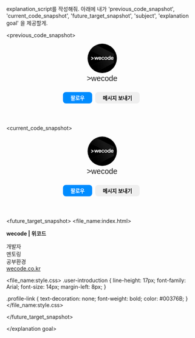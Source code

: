 explanation_script를 작성해줘. 아래에 내가 'previous_code_snapshot', 'current_code_snapshot',
'future_target_snapshot', 'subject', 'explanation goal' 을 제공할게.

<previous_code_snapshot>
<!DOCTYPE html>
<html lang="en">

<head>
  <title> My First Instagram </title>
  <style>
    .profile-image {
      width: 77px;
      height: 77px;
      border-radius: 50%;
      display: inline-block;
    }

    .user-info {
      display: inline-block;
      padding-left: 28px;
    }

    .user-name {
      font-family: Arial;
      font-size: 20px;
    }

    .instagram-button {
      height: 30px;
      border-radius: 8px;
      border: none;
      font-weight: bold;
      margin-top: 24px;
      margin-right: 4px;
      padding: 4px 20px;
    }

    .follow-button {
      color: white;
      background-color: rgb(0, 140, 255);
    }
  </style>
</head>

<body>
  <header class="profile-wrapper">
    <img class="profile-image" src="./instagram-profile.jpg" alt="profile-picture" />
    <section class="user-info">
      <div class="user-name">
        >wecode
      </div>
      <button class="instagram-button follow-button"> 팔로우 </button>
      <button class="instagram-button"> 메시지 보내기</button>
    </section>
  </header>
</body>

</html>
</previous_code_snapshot>

<current_code_snapshot>
<!DOCTYPE html>
<html lang="en">

<head>
  <title> My First Instagram </title>
  <style>
    .profile-image {
      width: 77px;
      height: 77px;
      border-radius: 50%;
      display: inline-block;
    }

    .user-info {
      display: inline-block;
      padding-left: 28px;
    }

    .user-name {
      font-family: Arial;
      font-size: 20px;
    }

    .instagram-button {
      height: 30px;
      border-radius: 8px;
      border: none;
      font-weight: bold;
      margin-top: 24px;
      margin-right: 4px;
      padding: 4px 20px;
    }

    .follow-button {
      color: white;
      background-color: rgb(0, 140, 255);
    }
  </style>
</head>

<body>
  <div class="account-title">

  </div>
  <div class="account-body">
    <header class="profile-wrapper">
      <img class="profile-image" src="./instagram-profile.jpg" alt="profile-picture" />
      <section class="user-info">
        <div class="user-name">
          >wecode
        </div>
        <button class="instagram-button follow-button"> 팔로우 </button>
        <button class="instagram-button"> 메시지 보내기</button>
      </section>
    </header>
    <div class="user-introduction"></div>
    <section class="stories"></section>
    <div class="tabs"></div>
    <div class="postings"></div>
  </div>
  </div>
</body>

</html>
</current_code_snapshot>

<future_target_snapshot>
<file_name:index.html>
  <div class="user-introduction">
    <p class="user-nickname">
      <strong> wecode | 위코드 </strong>
    </p>
    개발자
    <br>
    멘토링
    <br>
    공부환경
    <br>
    <span>
      <a class="profile-link" href="https://wecode.co.kr">wecode.co.kr</a>
    </span>
  </div>
</file_name:index.html>

<file_name:style.css>
.user-introduction {
  line-height: 17px;
  font-family: Arial;
  font-size: 14px;
  margin-left: 8px;
}

.profile-link {
  text-decoration: none;
  font-weight: bold;
  color: #00376B;
}
</file_name:style.css>

</future_target_snapshot>

<subject>  </subject>

<explanation goal> 

</explanation goal>

<script tone>

유치원 선생님처럼 친절하고 따뜻한 말투, 초보자에게 수업을 하기 위해 기초적인 내용까지 꼼꼼히 설명하고 넘어가는 선생님같은 말투. 하나라도 더 알려주고 싶어하는 멘토의 마음가짐을 가지고 있어요. "~합니다"체가 아니라 "~해요"체를 전체 문단의 70%이상 으로 구성하는 것이 좋아요.

</script tone>